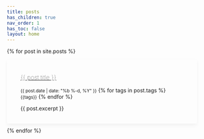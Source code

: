 ```yaml
---
title: posts
has_children: true
nav_order: 1
has_toc: false
layout: home
---
```


<style>

.card{
    border-radius: 4px;
    box-shadow: 0 6px 10px rgba(0,0,0,.04), 0 0 6px rgba(0,0,0,.02);
    transition: .3s transform cubic-bezier(.155,1.105,.295,1.12),.3s box-shadow,.3s -webkit-transform cubic-bezier(.155,1.105,.295,1.12);
    padding: 14px 80px 18px 36px;
    margin-bottom: 10px;
}

.card:hover{
    transform: scale(1.01);
    box-shadow: 0 10px 20px rgba(0,0,0,.08), 0 4px 8px rgba(0,0,0,.04);
}

.card h3{
    font-weight: 100;
}

.card img{
    position: absolute;
    top: 20px;
    right: 15px;
    max-height: 120px;
}

.card-3{
    background-repeat: no-repeat;
    background-position: right;
    /*background-size: 80px;*/
}

</style>

{% for post in site.posts %}
<div class="card card-3" style="background-image: url('{{- post.thumbnail | relative_url -}}');">
<h3><a href="{{ post.url | relative_url }}">{{ post.title }}</a> </h3>
<small class="fs-1 d-inline btn btn-blue">{{ post.date | date: "%b %-d, %Y" }}</small>
{% for tags in post.tags %} 
<small class="fs-1 d-inline btn">{{tags}}</small> 
{% endfor %}
<p>{{ post.excerpt }}</p>
</div>
{% endfor %}
